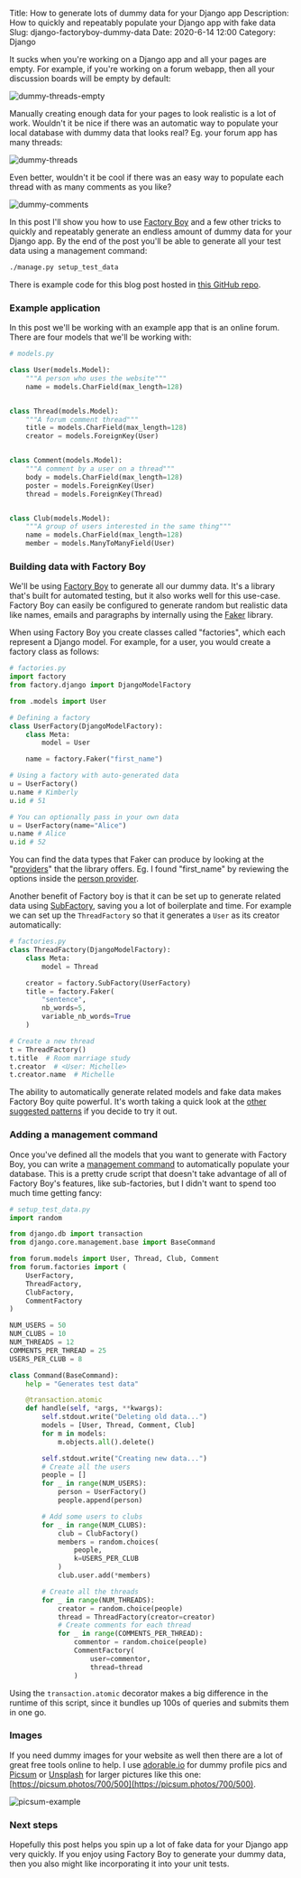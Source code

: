 Title: How to generate lots of dummy data for your Django app
Description: How to quickly and repeatably populate your Django app with fake data
Slug: django-factoryboy-dummy-data
Date: 2020-6-14 12:00
Category: Django

It sucks when you're working on a Django app and all your pages are empty.
For example, if you're working on a forum webapp, then all your discussion boards will be empty by default:

![dummy-threads-empty]({attach}dummy-threads-empty.png)

Manually creating enough data for your pages to look realistic is a lot of work.
Wouldn't it be nice if there was an automatic way to populate your local database with dummy data
that looks real? Eg. your forum app has many threads:

![dummy-threads]({attach}dummy-threads-full.png)

Even better, wouldn't it be cool if there was an easy way to populate each thread with as many comments
as you like?

![dummy-comments]({attach}dummy-comments.png)

In this post I'll show you how to use [Factory Boy](https://factoryboy.readthedocs.io/en/latest/) and a few other tricks to quickly and repeatably generate an endless amount of dummy data for your Django app. By the end of the post you'll be able to generate all your test data using a management command:

```bash
./manage.py setup_test_data
```

There is example code for this blog post hosted in [this GitHub repo](https://github.com/MattSegal/djdt-perf-demo).

### Example application

In this post we'll be working with an example app that is an online forum. There are four models that we'll be working with:

```python
# models.py

class User(models.Model):
    """A person who uses the website"""
    name = models.CharField(max_length=128)


class Thread(models.Model):
    """A forum comment thread"""
    title = models.CharField(max_length=128)
    creator = models.ForeignKey(User)


class Comment(models.Model):
    """A comment by a user on a thread"""
    body = models.CharField(max_length=128)
    poster = models.ForeignKey(User)
    thread = models.ForeignKey(Thread)


class Club(models.Model):
    """A group of users interested in the same thing"""
    name = models.CharField(max_length=128)
    member = models.ManyToManyField(User)
```

### Building data with Factory Boy

We'll be using [Factory Boy](https://factoryboy.readthedocs.io/en/latest/) to generate all our dummy data. It's a library that's built for automated testing, but it also works well for this use-case. Factory Boy can easily be configured to generate random but realistic data like names, emails and paragraphs by internally using the [Faker](https://faker.readthedocs.io/en/master/) library.

When using Factory Boy you create classes called "factories", which each represent a Django model. For example, for a user, you would create a factory class as follows:

```python
# factories.py
import factory
from factory.django import DjangoModelFactory

from .models import User

# Defining a factory
class UserFactory(DjangoModelFactory):
    class Meta:
        model = User

    name = factory.Faker("first_name")

# Using a factory with auto-generated data
u = UserFactory()
u.name # Kimberly
u.id # 51

# You can optionally pass in your own data
u = UserFactory(name="Alice")
u.name # Alice
u.id # 52
```

You can find the data types that Faker can produce by looking at the "[providers](https://faker.readthedocs.io/en/master/providers.html)" that the library offers. Eg. I found "first_name" by reviewing the options inside the [person provider](https://faker.readthedocs.io/en/master/providers/faker.providers.person.html).

Another benefit of Factory boy is that it can be set up to generate related data using [SubFactory](https://factoryboy.readthedocs.io/en/latest/recipes.html#dependent-objects-foreignkey), saving you a lot of boilerplate and time. For example we can set up the `ThreadFactory` so that it generates a `User` as its creator automatically:

```python
# factories.py
class ThreadFactory(DjangoModelFactory):
    class Meta:
        model = Thread

    creator = factory.SubFactory(UserFactory)
    title = factory.Faker(
        "sentence",
        nb_words=5,
        variable_nb_words=True
    )

# Create a new thread
t = ThreadFactory()
t.title  # Room marriage study
t.creator  # <User: Michelle>
t.creator.name  # Michelle
```

The ability to automatically generate related models and fake data makes Factory Boy quite powerful. It's worth taking a quick look at the [other suggested patterns](https://factoryboy.readthedocs.io/en/latest/recipes.html) if you decide to try it out.

### Adding a management command

Once you've defined all the models that you want to generate with Factory Boy, you can write a [management command](https://simpleisbetterthancomplex.com/tutorial/2018/08/27/how-to-create-custom-django-management-commands.html) to automatically populate your database. This is a pretty crude script that doesn't take advantage of all of Factory Boy's features, like sub-factories, but I didn't want to spend too much time getting fancy:

```python
# setup_test_data.py
import random

from django.db import transaction
from django.core.management.base import BaseCommand

from forum.models import User, Thread, Club, Comment
from forum.factories import (
    UserFactory,
    ThreadFactory,
    ClubFactory,
    CommentFactory
)

NUM_USERS = 50
NUM_CLUBS = 10
NUM_THREADS = 12
COMMENTS_PER_THREAD = 25
USERS_PER_CLUB = 8

class Command(BaseCommand):
    help = "Generates test data"

    @transaction.atomic
    def handle(self, *args, **kwargs):
        self.stdout.write("Deleting old data...")
        models = [User, Thread, Comment, Club]
        for m in models:
            m.objects.all().delete()

        self.stdout.write("Creating new data...")
        # Create all the users
        people = []
        for _ in range(NUM_USERS):
            person = UserFactory()
            people.append(person)

        # Add some users to clubs
        for _ in range(NUM_CLUBS):
            club = ClubFactory()
            members = random.choices(
                people,
                k=USERS_PER_CLUB
            )
            club.user.add(*members)

        # Create all the threads
        for _ in range(NUM_THREADS):
            creator = random.choice(people)
            thread = ThreadFactory(creator=creator)
            # Create comments for each thread
            for _ in range(COMMENTS_PER_THREAD):
                commentor = random.choice(people)
                CommentFactory(
                    user=commentor,
                    thread=thread
                )
```

Using the `transaction.atomic` decorator makes a big difference in the runtime of this script, since it bundles up 100s of queries and submits them in one go.

### Images

If you need dummy images for your website as well then there are a lot of great free tools online to help. I use [adorable.io](https://api.adorable.io) for dummy profile pics and [Picsum](https://picsum.photos/) or [Unsplash](https://unsplash.com/developers) for larger pictures like this one: [https://picsum.photos/700/500](https://picsum.photos/700/500).

![picsum-example](https://picsum.photos/700/500)

### Next steps

Hopefully this post helps you spin up a lot of fake data for your Django app very quickly.
If you enjoy using Factory Boy to generate your dummy data, then you also might like incorporating it into your unit tests.
